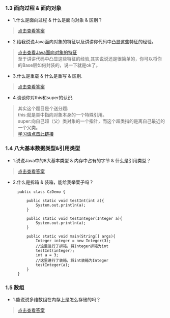 ### 1.3 面向过程 & 面向对象

- 1.什么是面向过程 & 什么是面向对象 & 区别？

> [点击查看答案](https://blog.csdn.net/qq_33811662/article/details/80639390)

- 2.给我说说Java面向对象的特征以及讲讲你代码中凸显这些特征的经验。

> [点击查看Java面向对象的特征](https://www.cnblogs.com/guweiwei/p/6599289.html)  
> 至于讲讲代码中凸显这些特征的经验,其实说说还是很简单的，你可以将你的Base层如何封装的，说一下就是ok了。

- 3.什么是重载 & 什么是重写 & 区别.

>[点击查看答案](https://www.cnblogs.com/guweiwei/p/6288068.html)

- 4.谈谈你对this和super的认识.

> 其实这个题目是个送分题:  
> this:就是类中指向对象本身的一个特殊引用。    
> super:向自己超（父）类对象的一个指针，而这个超类指的是离自己最近的一个父类。  
> [学习请点击此链接](https://www.cnblogs.com/hasse/p/5023392.html)

### 1.4 八大基本数据类型&引用类型

- 1.说说Java中的8大基本类型 & 内存中占有的字节 & 什么是引用类型？

> [点击查看答案](https://blog.csdn.net/ClAndEllen/article/details/81543128)

- 2.什么是拆箱 & 装箱，能给我举栗子吗？

        public class CzDemo {
    
            public static void testInt(int a){
                System.out.println(a);
            }
    
            public static void testInteger(Integer a){
                System.out.println(a);
            }
    
            public static void main(String[] args){
                Integer integer = new Integer(3);
                //这里进行了拆箱，将Integer拆箱为int
                testInt(integer);
                int a = 3;
                //这里进行了装箱，将int装箱为Integer
                testInteger(a);
            }
        }


### 1.5 数组

- 1.能说说多维数组在内存上是怎么存储的吗？

>[点击查看答案](https://blog.csdn.net/ClAndEllen/article/details/81710931)